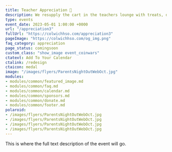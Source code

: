 ```yaml
---
title: Teacher Appreciation 🫶
description: We resupply the cart in the teachers lounge with treats, drinks, supplies and more.
type: events
event_date: 2023-05-01 1:00:00 +0000
url: "/appreciation3"
fullUrl: "https://colwichhso.com/appreciation3"
pageImage: "https://colwichhso.com/og_img.png"
faq_category: appreciation
page_status: comingsoon
custom_class: "show_image event_coinwars"
ctatext: Add To Your Calendar
ctalink: /redesign
ctaicon: medal
image: "/images/flyers/ParentsNightOutWebOct.jpg"
modules:
- modules/common/featured_image.md
- modules/common/faq.md
- modules/common/calendar.md
- modules/common/sponsors.md
- modules/common/donate.md
- modules/common/footer.md
polaroid: 
- /images/flyers/ParentsNightOutWebOct.jpg
- /images/flyers/ParentsNightOutWebOct.jpg
- /images/flyers/ParentsNightOutWebOct.jpg
- /images/flyers/ParentsNightOutWebOct.jpg
---
```

This is where the full text description of the event will go.